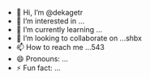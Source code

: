 - 👋 Hi, I’m @dekagetr
- 👀 I’m interested in ...
- 🌱 I’m currently learning ...
- 💞️ I’m looking to collaborate on ...shbx
- 📫 How to reach me ...543
- 😄 Pronouns: ...
- ⚡ Fun fact: ...

<!---
dekagetr/dekagetr is a ✨ special ✨ repositor456y because its `README.md` (this file) appears on your GitHub profile.
You can click the Preview link to take a look at your changes.
--->

